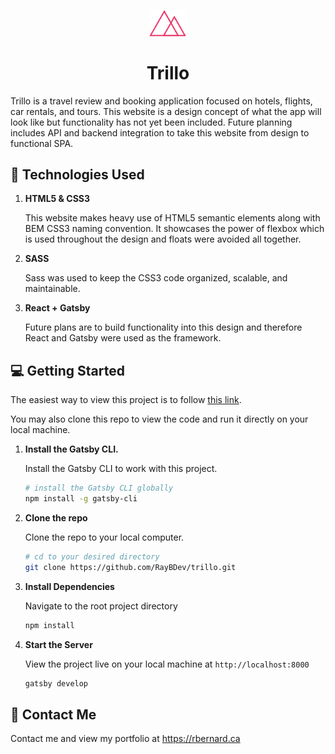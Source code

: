 <p align="center">
    <img alt="Natours Project" src="https://github.com/RayBDev/trillo/blob/master/src/assets/img/logo.png" width="60" />
</p>
<h1 align="center">
  Trillo
</h1>

Trillo is a travel review and booking application focused on hotels, flights, car rentals, and tours. 
This website is a design concept of what the app will look like but functionality has not yet been included.
Future planning includes API and backend integration to take this website from design to functional SPA.

## :bookmark_tabs: Technologies Used

1.  **HTML5 & CSS3**

    This website makes heavy use of HTML5 semantic elements along with BEM CSS3 naming convention.
    It showcases the power of flexbox which is used throughout the design and floats were avoided all together.

2.  **SASS**

    Sass was used to keep the CSS3 code organized, scalable, and maintainable.

3.  **React + Gatsby**

    Future plans are to build functionality into this design and therefore React and Gatsby were used as the framework. 

## :computer: Getting Started

The easiest way to view this project is to follow [this link](https://raybdev.github.io/trillo/).

You may also clone this repo to view the code and run it directly on your local machine.

1.  **Install the Gatsby CLI.**

    Install the Gatsby CLI to work with this project.

    ```sh
    # install the Gatsby CLI globally
    npm install -g gatsby-cli
    ```

2.  **Clone the repo**

    Clone the repo to your local computer.

    ```sh
    # cd to your desired directory
    git clone https://github.com/RayBDev/trillo.git
    ```

3.  **Install Dependencies**

    Navigate to the root project directory

    ```sh
    npm install
    ```

4.  **Start the Server**

    View the project live on your local machine at `http://localhost:8000`

    ```sh
    gatsby develop
    ```

## :email: Contact Me

Contact me and view my portfolio at <https://rbernard.ca>
